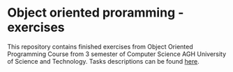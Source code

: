 # Object oriented proramming - exercises
This repository contains finished exercises from Object Oriented Programming Course from 3 semester of Computer Science AGH University of Science and Technology. Tasks descriptions can be found [here]().
